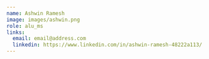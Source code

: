 ```yaml
---
name: Ashwin Ramesh
image: images/ashwin.png
role: alu_ms
links:
  email: email@address.com
  linkedin: https://www.linkedin.com/in/ashwin-ramesh-48222a113/
---
```

